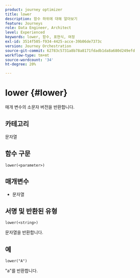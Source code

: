 ```yaml
---
product: journey optimizer
title: lower
description: 함수 하위에 대해 알아보기
feature: Journeys
role: Data Engineer, Architect
level: Experienced
keywords: lower, 함수, 표현식, 여정
exl-id: 3514f505-f934-4425-acce-39b06de7373c
version: Journey Orchestration
source-git-commit: 62783c5731a8b78a8171fdadb1da8a680d249efd
workflow-type: tm+mt
source-wordcount: '34'
ht-degree: 20%

---
```


# lower {#lower}

매개 변수의 소문자 버전을 반환합니다.

## 카테고리

문자열

## 함수 구문

`lower(<parameter>)`

## 매개변수

* 문자열

## 서명 및 반환된 유형

`lower(<string>)`

문자열을 반환합니다.

## 예

`lower("A")`

&quot;a&quot;를 반환합니다.
